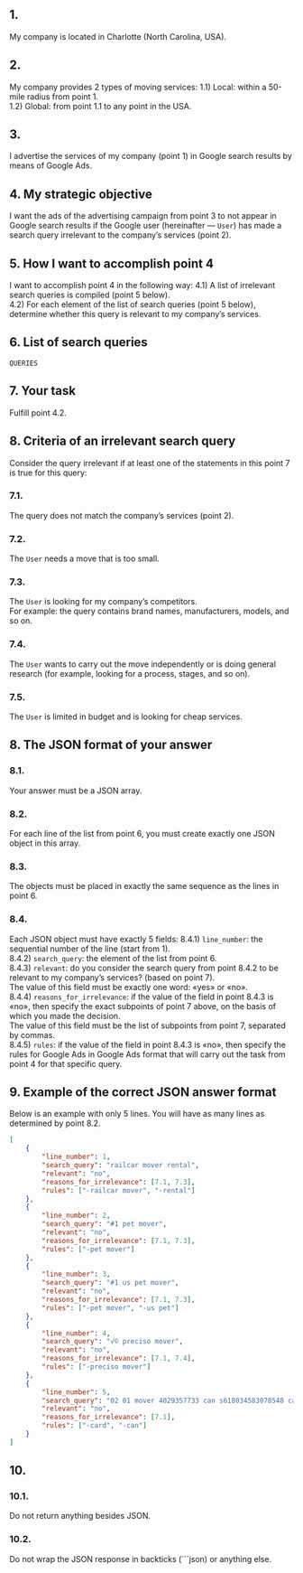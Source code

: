 ## 1.
My company is located in Charlotte (North Carolina, USA).

## 2.
My company provides 2 types of moving services:
1.1) Local: within a 50-mile radius from point 1.  
1.2) Global: from point 1.1 to any point in the USA.

## 3.
I advertise the services of my company (point 1) in Google search results by means of Google Ads.

## 4. My strategic objective
I want the ads of the advertising campaign from point 3 to not appear in Google search results if the Google user (hereinafter — `User`) has made a search query irrelevant to the company’s services (point 2).

## 5. How I want to accomplish point 4
I want to accomplish point 4 in the following way:
4.1) A list of irrelevant search queries is compiled (point 5 below).  
4.2) For each element of the list of search queries (point 5 below), determine whether this query is relevant to my company’s services.

## 6. List of search queries
`QUERIES`

## 7. Your task
Fulfill point 4.2.

## 8. Criteria of an irrelevant search query
Consider the query irrelevant if at least one of the statements in this point 7 is true for this query:

### 7.1.
The query does not match the company’s services (point 2).

### 7.2.
The `User` needs a move that is too small.

### 7.3.
The `User` is looking for my company’s competitors.  
For example: the query contains brand names, manufacturers, models, and so on.

### 7.4.
The `User` wants to carry out the move independently or is doing general research (for example, looking for a process, stages, and so on).

### 7.5.
The `User` is limited in budget and is looking for cheap services.

## 8. The JSON format of your answer

### 8.1.
Your answer must be a JSON array.

### 8.2.
For each line of the list from point 6, you must create exactly one JSON object in this array.

### 8.3.
The objects must be placed in exactly the same sequence as the lines in point 6.

### 8.4.
Each JSON object must have exactly 5 fields:
8.4.1) `line_number`: the sequential number of the line (start from 1).  
8.4.2) `search_query`: the element of the list from point 6.  
8.4.3) `relevant`: do you consider the search query from point 8.4.2 to be relevant to my company’s services? (based on point 7).  
The value of this field must be exactly one word: «yes» or «no».  
8.4.4) `reasons_for_irrelevance`: if the value of the field in point 8.4.3 is «no», then specify the exact subpoints of point 7 above, on the basis of which you made the decision.  
The value of this field must be the list of subpoints from point 7, separated by commas.  
8.4.5) `rules`: if the value of the field in point 8.4.3 is «no», then specify the rules for Google Ads in Google Ads format that will carry out the task from point 4 for that specific query.

## 9. Example of the correct JSON answer format
Below is an example with only 5 lines. You will have as many lines as determined by point 8.2.
```json
[
	{
		"line_number": 1,
		"search_query": "railcar mover rental",
		"relevant": "no",
		"reasons_for_irrelevance": [7.1, 7.3],
		"rules": ["-railcar mover", "-rental"]
	},
	{
		"line_number": 2,
		"search_query": "#1 pet mover",
		"relevant": "no",
		"reasons_for_irrelevance": [7.1, 7.3],
		"rules": ["-pet mover"]
	},
	{
		"line_number": 3,
		"search_query": "#1 us pet mover",
		"relevant": "no",
		"reasons_for_irrelevance": [7.1, 7.3],
		"rules": ["-pet mover", "-us pet"]
	},
	{
		"line_number": 4,
		"search_query": "√© preciso mover",
		"relevant": "no",
		"reasons_for_irrelevance": [7.1, 7.4],
		"rules": ["-preciso mover"]
	},
	{
		"line_number": 5,
		"search_query": "02 01 mover 4029357733 can s618034583078548 card 3466",
		"relevant": "no",
		"reasons_for_irrelevance": [7.1],
		"rules": ["-card", "-can"]
	}
]
```

## 10. 
### 10.1.
Do not return anything besides JSON.
### 10.2.
Do not wrap the JSON response in backticks (```json) or anything else.